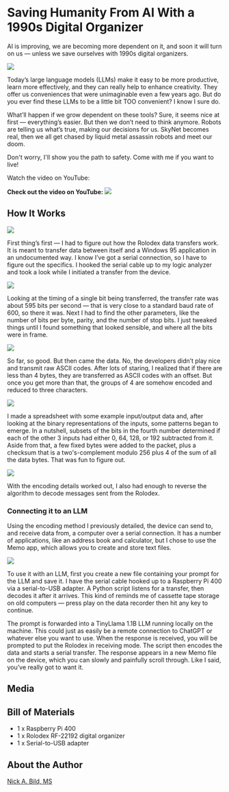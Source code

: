 # Saving Humanity From AI With a 1990s Digital Organizer

AI is improving, we are becoming more dependent on it, and soon it will turn on us — unless we save ourselves with 1990s digital organizers.

![](https://raw.githubusercontent.com/nickbild/rolodex/refs/heads/main/media/logo.jpg)

Today’s large language models (LLMs) make it easy to be more productive, learn more effectively, and they can really help to enhance creativity. They offer us conveniences that were unimaginable even a few years ago. But do you ever find these LLMs to be a little bit TOO convenient? I know I sure do.

What’ll happen if we grow dependent on these tools? Sure, it seems nice at first — everything’s easier. But then we don’t need to think anymore. Robots are telling us what’s true, making our decisions for us. SkyNet becomes real, then we all get chased by liquid metal assassin robots and meet our doom.

Don't worry, I'll show you the path to safety. Come with me if you want to live!

Watch the video on YouTube:
![]()

**Check out the video on YouTube:**
<a href="https://www.youtube.com/watch?v=GvXCZfoAy88">![](https://raw.githubusercontent.com/nickbild/rolodex/refs/heads/main/media/video_preview.png)</a>

## How It Works

![](https://raw.githubusercontent.com/nickbild/rolodex/refs/heads/main/media/rolodex.jpg)

First thing’s first — I had to figure out how the Rolodex data transfers work. It is meant to transfer data between itself and a Windows 95 application in an undocumented way. I know I’ve got a serial connection, so I have to figure out the specifics. I hooked the serial cable up to my logic analyzer and took a look while I initiated a transfer from the device.

![](https://raw.githubusercontent.com/nickbild/rolodex/refs/heads/main/media/baud_rate.png)

Looking at the timing of a single bit being transferred, the transfer rate was about 595 bits per second ― that is very close to a standard baud rate of 600, so there it was. Next I had to find the other parameters, like the number of bits per byte, parity, and the number of stop bits. I just tweaked things until I found something that looked sensible, and where all the bits were in frame.

![](https://raw.githubusercontent.com/nickbild/rolodex/refs/heads/main/media/serial_data.png)

So far, so good. But then came the data. No, the developers didn’t play nice and transmit raw ASCII codes.  After lots of staring, I realized that if there are less than 4 bytes, they are transferred as ASCII codes with an offset. But once you get more than that, the groups of 4 are somehow encoded and reduced to three characters.

![](https://raw.githubusercontent.com/nickbild/rolodex/refs/heads/main/media/data3.jpg)

I made a spreadsheet with some example input/output data and, after looking at the binary representations of the inputs, some patterns began to emerge. In a nutshell, subsets of the bits in the fourth number determined if each of the other 3 inputs had either 0, 64, 128, or 192 subtracted from it. Aside from that, a few fixed bytes were added to the packet, plus a checksum that is a two's-complement modulo 256 plus 4 of the sum of all the data bytes. That was fun to figure out.

![](https://raw.githubusercontent.com/nickbild/rolodex/refs/heads/main/media/data2_4.jpg)

With the encoding details worked out, I also had enough to reverse the algorithm to decode messages sent from the Rolodex.

### Connecting it to an LLM

Using the encoding method I previously detailed, the device can send to, and receive data from, a computer over a serial connection. It has a number of applications, like an address book and calculator, but I chose to use the Memo app, which allows you to create and store text files.

![](https://raw.githubusercontent.com/nickbild/rolodex/refs/heads/main/media/full_setup.jpg)

To use it with an LLM, first you create a new file containing your prompt for the LLM and save it. I have the serial cable hooked up to a Raspberry Pi 400 via a serial-to-USB adapter. A Python script listens for a transfer, then decodes it after it arrives. This kind of reminds me of cassette tape storage on old computers — press play on the data recorder then hit any key to continue.

The prompt is forwarded into a TinyLlama 1.1B LLM running locally on the machine. This could just as easily be a remote connection to ChatGPT or whatever else you want to use. When the response is received, you will be prompted to put the Rolodex in receiving mode. The script then encodes the data and starts a serial transfer. The response appears in a new Memo file on the device, which you can slowly and painfully scroll through. Like I said, you’ve really got to want it.

## Media

## Bill of Materials

- 1 x Raspberry Pi 400
- 1 x Rolodex RF-22192 digital organizer
- 1 x Serial-to-USB adapter

## About the Author

[Nick A. Bild, MS](https://nickbild79.firebaseapp.com/#!/)
